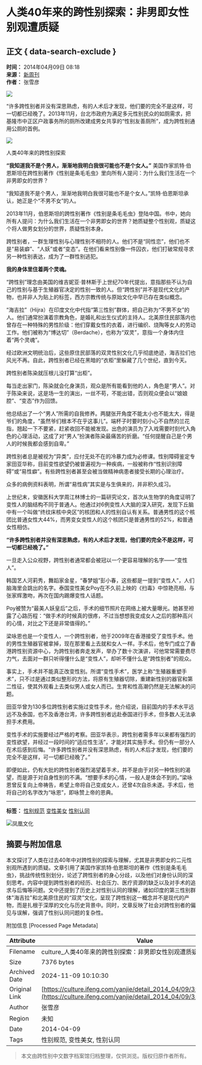 # 人类40年来的跨性别探索：非男即女性别观遭质疑

## 正文 { data-search-exclude }


**时间：** 2014年04月09日 08:18  
**来源：** [新周刊](http://www.neweekly.com.cn/newsview.php?id=5759)  
**作者：** 张雪彦  

![](http://h2.ifengimg.com/0f56ee67a4c375c2/2013/1106/indeccode.png)

“许多跨性别者并没有深思熟虑，有的人术后才发现，他们要的完全不是这样，可一切都已经晚了。2013年11月，台北市政府为满足多元性别民众的如厕需求，把基隆市中正区户政事务所的厕所改建成男女共享的“性别友善厕所”，成为跨性别通用公厕的首例。

![](http://y1.ifengimg.com/29cc6dd085348577/2014/0409/ori_534490bf54ecb.gif)

人类40年来的跨性别探索

**“我知道我不是个男人，渐渐地我明白我很可能也不是个女人。”** 美国作家凯特·伯恩斯坦在跨性别著作《性别是条毛毛虫》里向所有人提问：为什么我们生活在一个非男即女的世界？

“我知道我不是个男人，渐渐地我明白我很可能也不是个女人。”凯特·伯恩斯坦承认，她正是个“不男不女”的人。

2013年11月，伯恩斯坦的跨性别著作《性别是条毛毛虫》登陆中国。书中，她向所有人提问：为什么我们生活在一个非男即女的世界？她质疑整个性别观，质疑这个将人做男女划分的世界，质疑性别本身。

跨性别者，一群生理性别与心理性别不相符的人。他们不是“同性恋”，他们也不是“易装癖”、“人妖”或者“变态”。在他们看来性别像一件囚衣，他们打破常规寻求另一种性别表达，成为了一群性别逃犯。

**我的身体里住着两个灵魂。**

“跨性别”理念由美国的维吉妮亚·普林斯于上世纪70年代提出，意指那些不认为自己的性别与基于生殖器官决定的性别一致的人。但“跨性别”并不是现代文化的产物，也并非人为贴上的标签，西方宗教传统与原始文化中早已存在类似概念。

“海吉拉”（Hijra）在印度文化中代指“第三性别”群体，把自己称为“不男不女”的人。他们通常扮演着宗教角色，是婚礼和出生仪式的主持人。北美原住民部落内也曾存在一种特殊的男性阶级：他们穿戴女性的衣着，进行编织、烧陶等女人的劳动工作。他们被称为“博达切”（Berdache），也称为“双灵”，意指一个身体内住着“两个灵魂”。

经过欧洲文明统治后，这些原住民部落的双灵性别文化几乎彻底绝迹，海吉拉们也风光不再。自此，跨性别者已经在黑暗的“衣柜”里躲藏了几个世纪，直到今天。

跨性别者陈染就压根儿没打算“出柜”。

每当走出家门，陈染就会化身演员，观众是所有能看到他的人，角色是“男人”。对于陈染来说，这是场一生的演出，一丝不苟，不能出错，否则观众便会以“娘娘腔”、“变态”作为回馈。

他总结出了一个“男人”所需的自我修养。两腿张开角度不能太小也不能太大，得是爷们的角度，“虽然爷们根本不在乎这事儿”。端杯子时要时刻小心不自然的兰花指，翘起一下不要紧，赶紧收回不能被发现。出色的演员为了入戏需要时刻代入角色的心理活动，这成了对“男人”扮演者陈染最痛苦的折磨。“任何提醒自己是个男人的时候我都会感到自卑。”

跨性别者总是被视为“异类”，应付无处不在的冷暴力成为必修课。性别障碍鉴定专家田亚华称，目前变性欲望仍被普遍视为一种疾病，一般被称作“性别识别障碍”或“易性癖”。有些跨性别者甚至会被当做精神病患者接受长期的心理治疗。

众多的病例资料表明，所谓“易性病”其实是与生俱来的，并非积久成习。

上世纪末，安徽医科大学周江林博士的一篇研究论文，首次从生物学的角度证明了变性人的脑结构不同于普通人。他通过对6例变性人大脑的深入研究，发现下丘脑中有一个叫做“终纹床核中央区”的核团和人的性别自认有关系。普通男性的这个核团比普通女性大44%，而男变女变性人的这个核团只是普通男性的52%，和普通女性相仿。

**“许多跨性别者并没有深思熟虑，有的人术后才发现，他们要的完全不是这样，可一切都已经晚了。”** 

一旦走入公众视野，跨性别者通常都会被冠以一个更容易理解的名字——“变性人”。

韩国艺人河莉秀，舞蹈家金星，“春梦姐”彭小春，这些都是一提到“变性人”，人们脑海里会跳出的名字。泰国变性美女Poy在不久前上映的《扫毒》中惊艳亮相，与张家辉激吻，再次在国内踢爆变性人话题。

Poy被赞为“最美人妖皇后”之后，手术的细节照片在网络上被大量曝光。她甚至袒露了心路历程：“做手术的时候真的很疼，不过当想想我变成女人之后的那种高兴的心情，对比之下还是非常值得的。”

梁咏恩也是一个变性人，一个跨性别者，他于2009年在香港接受了变性手术。他的男性生殖器官被拿掉，现在那里看上去就和女人一样。手术后，他专门成立了香港跨性别资源中心，为跨性别者奔走发声，举办了数十次演讲，可他常常需要费尽力气，去面对一群只听得懂什么是“变性人”，却听不懂什么是“跨性别者”的观众。

事实上，手术并不能真正改变性别。所谓“变性手术”，医学上称“生殖器重塑手术”，只不过是通过类似整形的方法，将原有生殖器切除，重建新性别的器官和第二性征，使其外观看上去类似男人或女人而已。生育和性高潮仍然是无法解决的问题。

田亚华曾为130多位跨性别者实施过变性手术，他介绍说，目前国内的手术水平远远不及泰国，也不及香港台湾，许多跨性别者远赴泰国进行手术，但多数人无法承担手术费用。

变性手术的实施要经过严格的考察。田亚华表示，跨性别者需多年以来都有强烈的变性欲望，并经过一段时间的“适应性生活”，才能对其实施手术。但仍有一部分人在术后感到后悔。“许多跨性别者并没有深思熟虑，有的人术后才发现，他们要的完全不是这样，可一切都已经晚了。”

即便如此，仍有大批的跨性别者强烈渴望着手术，并不是由于对另一种性别的渴望，而是源于对自身性别的不满。“想要手术的心情，一般人是体会不到的。”梁咏恩曾反复向上帝祷告，希望上帝将自己变成女人，还曾4次自杀未遂。手术后，他将自己的名字改为“咏恩”，即咏赞上帝的恩典。

---

**标签：** [性别规范](http://search.ifeng.com/sofeng/search.action?c=1&q=%E6%80%A7%E5%88%AB%E8%A7%84%E8%8C%83) [变性美女](http://search.ifeng.com/sofeng/search.action?c=1&q=%E5%8F%98%E6%80%A7%E7%BE%8E%E5%A5%B3) [性别认同](http://search.ifeng.com/sofeng/search.action?c=1&q=%E6%80%A7%E5%88%AB%E8%AE%A4%E5%90%8C)

![凤凰文化](http://h2.ifengimg.com/0f56ee67a4c375c2/2013/1106/indeccode.png)

## 摘要与附加信息

<!-- tcd_abstract -->
本文探讨了人类在过去40年中对跨性别的探索与理解，尤其是非男即女的二元性别观所遇到的质疑。文章引用了美国作家凯特·伯恩斯坦的著作《性别是条毛毛虫》，挑战传统性别划分，论述了跨性别者的身心分歧，以及他们对身份认同的深刻思考。内容中提到跨性别者的经历、社会压力、医疗资源的缺乏以及对手术的追求与后悔等问题。文中还提到了历史上对性别认同的理解，诸如印度的第三性别群体"海吉拉"和北美原住民的“双灵”文化，呈现了跨性别这一概念并不是现代的产物，而是扎根于深厚的文化与历史背景中。同时，文章反映了社会对跨性别者的偏见与误解，强调了性别认同问题的复杂性。
<!-- tcd_abstract_end -->

附加信息 [Processed Page Metadata]

| Attribute       | Value                                  |
|-----------------|----------------------------------------|
| Filename        | culture_人类40年来的跨性别探索：非男即女性别观遭质疑_-_读书.md                             |
| Size            | 7376 bytes                           |
| Archived Date   | 2024-11-09 10:10:30                             |
| Original Link   | [https://culture.ifeng.com/yanjie/detail_2014_04/09/35591631_0.shtml](https://culture.ifeng.com/yanjie/detail_2014_04/09/35591631_0.shtml)                       |
| Author          | 张雪彦                               |
| Region          | 未知                               |
| Date            | 2014-04-09                                 |
| Tags            | 性别规范, 变性美女, 性别认同                                 |
>
> 本文由跨性别中文数字档案馆归档整理，仅供浏览。版权归原作者所有。
>